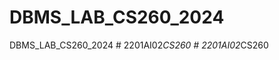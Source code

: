 # DBMS_LAB_CS260_2024
DBMS_LAB_CS260_2024
#   2 2 0 1 A I 0 2 _ C S 2 6 0  
 #   2 2 0 1 A I 0 2 _ C S 2 6 0  
 